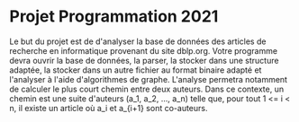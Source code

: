 # Projet Programmation 2021

Le but du projet est de d'analyser la base de données des articles de recherche en informatique
provenant du site dblp.org. Votre programme devra ouvrir la base de données, la parser, la stocker
dans une structure adaptée, la stocker dans un autre fichier au format binaire adapté et l'analyser à
l'aide d'algorithmes de graphe. L'analyse permetra notamment de calculer le plus court chemin entre
deux auteurs. Dans ce contexte, un chemin est une suite d'auteurs (a_1, a_2, ..., a_n) telle que,
pour tout 1 <= i < n, il existe un article où a_i et a_{i+1} sont co-auteurs.